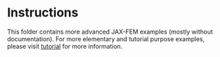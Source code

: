 # Instructions

This folder contains more advanced JAX-FEM examples (mostly without documentation). For more elementary and tutorial purpose examples, please visit [tutorial](https://github.com/tianjuxue/jax-am/tree/main/demos/fem) for more information.
